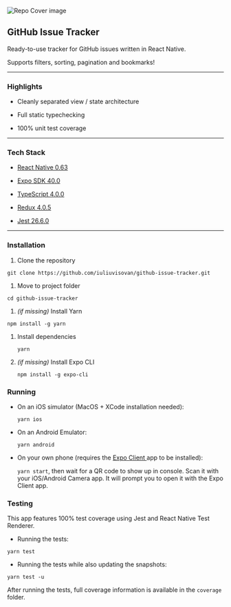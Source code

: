 ![Repo Cover image](https://i.imgur.com/MW5MqrD.png "Repo Cover image")

## GitHub Issue Tracker

Ready-to-use tracker for GitHub issues written in React Native. 

Supports filters, sorting, pagination and bookmarks!

------------


### Highlights

- Cleanly separated view / state architecture

- Full static typechecking

- 100% unit test coverage

------------


### Tech Stack

- [React Native 0.63](https://reactnative.dev/ " React Native 0.63")

- [Expo SDK 40.0 ](https://expo.io/ "Expo SDK 40")

- [TypeScript 4.0.0](https://www.typescriptlang.org/ "TypeScript 4.0.0")

- [Redux 4.0.5](https://redux.js.org/introduction/installation "Redux 4.0.5")

- [ Jest 26.6.0](https://jestjs.io/ " Jest 26.6.0")


------------


### Installation

1. Clone the repository

 `git clone https://github.com/iuliuvisovan/github-issue-tracker.git`
 
1. Move to project folder

 `cd github-issue-tracker`
 
1. *(if missing)* Install Yarn

 `npm install -g yarn`
1. Install dependencies

	`yarn`

1. *(if missing)* Install Expo CLI

	`npm install -g expo-cli`
	


### Running

- On an iOS simulator (MacOS + XCode installation needed):

	`yarn ios`
	
- On an Android Emulator:

	`yarn android`
	
- On your own phone (requires the [Expo Client ](https://apps.apple.com/us/app/expo-client/id982107779 "Expo Client ")app to be installed):

	 `yarn start`, then wait for a QR code to show up in console. Scan it with your iOS/Android Camera app. It will prompt you to open it with the Expo Client app.


### Testing

This app features 100% test coverage using Jest and React Native Test Renderer.

- Running the tests:

`yarn test`

- Running the tests while also updating the snapshots:

`yarn test -u`

After running the tests, full coverage information is available in the `coverage` folder.









